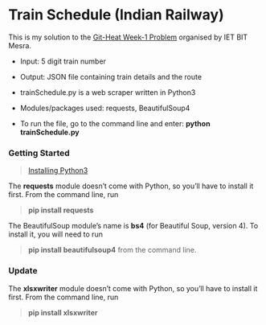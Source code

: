 # Train Schedule (Indian Railway)

This is my solution to the [Git-Heat Week-1 Problem](https://github.com/ietbitmesra/Git-Heat/tree/master/Week-1) organised by IET BIT Mesra.

- Input: 5 digit train number
- Output: JSON file containing train details and the route

- trainSchedule.py is a web scraper written in Python3
- Modules/packages used: requests, BeautifulSoup4
- To run the file, go to the command line and enter: **python trainSchedule.py**

### Getting Started

>[Installing Python3](https://www.commonlounge.com/discussion/59b4cc482d6c4ebab9c3653cce230955)

The **requests** module doesn’t come with Python, so you’ll have to install it first. From the command line, run 
>**pip install requests**

The BeautifulSoup module’s name is **bs4** (for Beautiful Soup, version 4). To install it, you will need to run 
>**pip install beautifulsoup4** 
from the command line.

### Update
The **xlsxwriter** module doesn’t come with Python, so you’ll have to install it first. From the command line, run 
>**pip install xlsxwriter**








